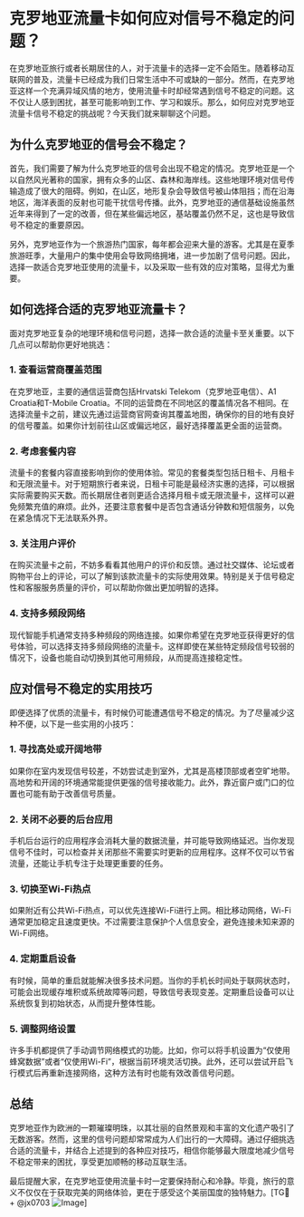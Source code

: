 # 克罗地亚流量卡如何应对信号不稳定的问题？

在克罗地亚旅行或者长期居住的人，对于流量卡的选择一定不会陌生。随着移动互联网的普及，流量卡已经成为我们日常生活中不可或缺的一部分。然而，在克罗地亚这样一个充满异域风情的地方，使用流量卡时却经常遇到信号不稳定的问题。这不仅让人感到困扰，甚至可能影响到工作、学习和娱乐。那么，如何应对克罗地亚流量卡信号不稳定的挑战呢？今天我们就来聊聊这个问题。

## 为什么克罗地亚的信号会不稳定？

首先，我们需要了解为什么克罗地亚的信号会出现不稳定的情况。克罗地亚是一个以自然风光著称的国家，拥有众多的山区、森林和海岸线。这些地理环境对信号传输造成了很大的阻碍。例如，在山区，地形复杂会导致信号被山体阻挡；而在沿海地区，海洋表面的反射也可能干扰信号传播。此外，克罗地亚的通信基础设施虽然近年来得到了一定的改善，但在某些偏远地区，基站覆盖仍然不足，这也是导致信号不稳定的重要原因。

另外，克罗地亚作为一个旅游热门国家，每年都会迎来大量的游客。尤其是在夏季旅游旺季，大量用户的集中使用会导致网络拥堵，进一步加剧了信号问题。因此，选择一款适合克罗地亚使用的流量卡，以及采取一些有效的应对策略，显得尤为重要。

## 如何选择合适的克罗地亚流量卡？

面对克罗地亚复杂的地理环境和信号问题，选择一款合适的流量卡至关重要。以下几点可以帮助你更好地挑选：

### 1. **查看运营商覆盖范围**
   在克罗地亚，主要的通信运营商包括Hrvatski Telekom（克罗地亚电信）、A1 Croatia和T-Mobile Croatia。不同的运营商在不同地区的覆盖情况各不相同。在选择流量卡之前，建议先通过运营商官网查询其覆盖地图，确保你的目的地有良好的信号覆盖。如果你计划前往山区或偏远地区，最好选择覆盖更全面的运营商。

### 2. **考虑套餐内容**
   流量卡的套餐内容直接影响到你的使用体验。常见的套餐类型包括日租卡、月租卡和无限流量卡。对于短期旅行者来说，日租卡可能是最经济实惠的选择，可以根据实际需要购买天数。而长期居住者则更适合选择月租卡或无限流量卡，这样可以避免频繁充值的麻烦。此外，还要注意套餐中是否包含通话分钟数和短信服务，以免在紧急情况下无法联系外界。

### 3. **关注用户评价**
   在购买流量卡之前，不妨多看看其他用户的评价和反馈。通过社交媒体、论坛或者购物平台上的评论，可以了解到该款流量卡的实际使用效果。特别是关于信号稳定性和客服服务质量的评价，可以帮助你做出更加明智的选择。

### 4. **支持多频段网络**
   现代智能手机通常支持多种频段的网络连接。如果你希望在克罗地亚获得更好的信号体验，可以选择支持多频段网络的流量卡。这样即使在某些特定频段信号较弱的情况下，设备也能自动切换到其他可用频段，从而提高连接稳定性。

## 应对信号不稳定的实用技巧

即便选择了优质的流量卡，有时候仍可能遭遇信号不稳定的情况。为了尽量减少这种不便，以下是一些实用的小技巧：

### 1. **寻找高处或开阔地带**
   如果你在室内发现信号较差，不妨尝试走到室外，尤其是高楼顶部或者空旷地带。高地势和开阔的环境通常能提供更强的信号接收能力。此外，靠近窗户或门口的位置也可能有助于改善信号质量。

### 2. **关闭不必要的后台应用**
   手机后台运行的应用程序会消耗大量的数据流量，并可能导致网络延迟。当你发现信号不佳时，可以检查并关闭那些不需要实时更新的应用程序。这样不仅可以节省流量，还能让手机专注于处理更重要的任务。

### 3. **切换至Wi-Fi热点**
   如果附近有公共Wi-Fi热点，可以优先连接Wi-Fi进行上网。相比移动网络，Wi-Fi通常更加稳定且速度更快。不过需要注意保护个人信息安全，避免连接未知来源的Wi-Fi网络。

### 4. **定期重启设备**
   有时候，简单的重启就能解决很多技术问题。当你的手机长时间处于联网状态时，可能会出现缓存堆积或系统故障等问题，导致信号表现变差。定期重启设备可以让系统恢复到初始状态，从而提升整体性能。

### 5. **调整网络设置**
   许多手机都提供了手动调节网络模式的功能。比如，你可以将手机设置为“仅使用蜂窝数据”或者“仅使用Wi-Fi”，根据当前环境灵活切换。此外，还可以尝试开启飞行模式后再重新连接网络，这种方法有时也能有效改善信号问题。

## 总结

克罗地亚作为欧洲的一颗璀璨明珠，以其壮丽的自然景观和丰富的文化遗产吸引了无数游客。然而，这里的信号问题却常常成为人们出行的一大障碍。通过仔细挑选合适的流量卡，并结合上述提到的各种应对技巧，相信你能够最大限度地减少信号不稳定带来的困扰，享受更加顺畅的移动互联生活。

最后提醒大家，在克罗地亚使用流量卡时一定要保持耐心和冷静。毕竟，旅行的意义不仅仅在于获取完美的网络体验，更在于感受这个美丽国度的独特魅力。[TG💪+ @jx0703 ![Image](https://github.com/user-attachments/assets/dbca1d08-cadb-493c-b0ec-ad6f7a83f270)]